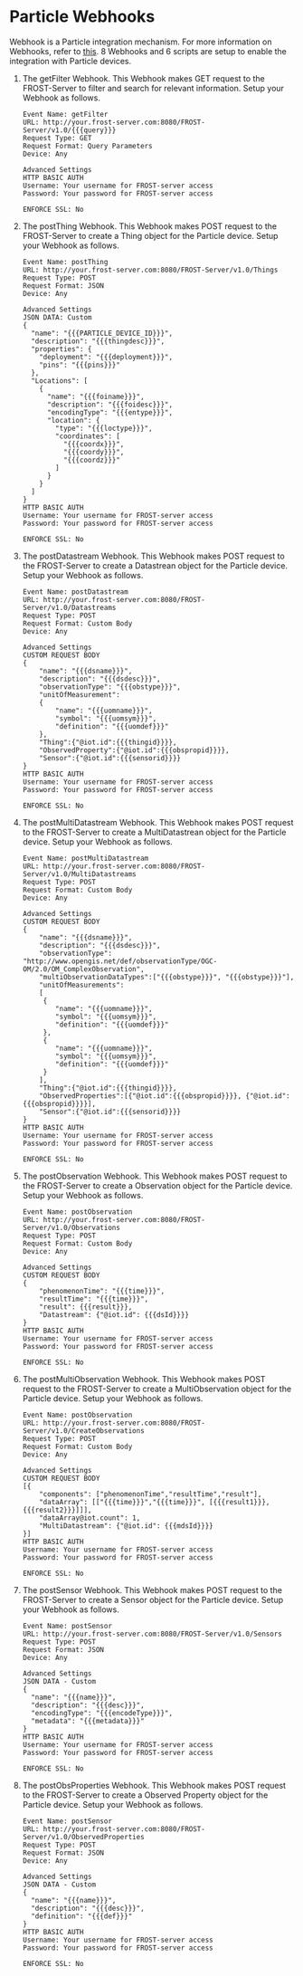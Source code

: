 # Particle Webhooks
Webhook is a Particle integration mechanism. For more information on Webhooks, refer to [this](https://docs.particle.io/tutorials/device-cloud/webhooks/). 8 Webhooks and 6 scripts are setup to enable the integration with Particle devices.
1. The getFilter Webhook. This Webhook makes GET request to the FROST-Server to filter and search for relevant information. Setup your Webhook as follows.
    ```
    Event Name: getFilter
    URL: http://your.frost-server.com:8080/FROST-Server/v1.0/{{{query}}}
    Request Type: GET
    Request Format: Query Parameters
    Device: Any

    Advanced Settings
    HTTP BASIC AUTH
    Username: Your username for FROST-server access
    Password: Your password for FROST-server access

    ENFORCE SSL: No
    ```
2. The postThing Webhook. This Webhook makes POST request to the FROST-Server to create a Thing object for the Particle device. Setup your Webhook as follows.
    ```
    Event Name: postThing
    URL: http://your.frost-server.com:8080/FROST-Server/v1.0/Things
    Request Type: POST
    Request Format: JSON
    Device: Any

    Advanced Settings
    JSON DATA: Custom
    {
      "name": "{{{PARTICLE_DEVICE_ID}}}",
      "description": "{{{thingdesc}}}",
      "properties": {
        "deployment": "{{{deployment}}}",
        "pins": "{{{pins}}}"
      },
      "Locations": [
        {
          "name": "{{{foiname}}}",
          "description": "{{{foidesc}}}",
          "encodingType": "{{{entype}}}",
          "location": {
            "type": "{{{loctype}}}",
            "coordinates": [
              "{{{coordx}}}",
              "{{{coordy}}}",
              "{{{coordz}}}"
            ]
          }
        }
      ]
    }
    HTTP BASIC AUTH
    Username: Your username for FROST-server access
    Password: Your password for FROST-server access

    ENFORCE SSL: No
    ```
3. The postDatastream Webhook. This Webhook makes POST request to the FROST-Server to create a Datastrean object for the Particle device. Setup your Webhook as follows.
    ```
    Event Name: postDatastream
    URL: http://your.frost-server.com:8080/FROST-Server/v1.0/Datastreams
    Request Type: POST
    Request Format: Custom Body
    Device: Any

    Advanced Settings
    CUSTOM REQUEST BODY
    {
        "name": "{{{dsname}}}",
        "description": "{{{dsdesc}}}",
        "observationType": "{{{obstype}}}",
        "unitOfMeasurement":
        {
            "name": "{{{uomname}}}",
            "symbol": "{{{uomsym}}}",
            "definition": "{{{uomdef}}}"
        },
        "Thing":{"@iot.id":{{{thingid}}}},
        "ObservedProperty":{"@iot.id":{{{obspropid}}}},
        "Sensor":{"@iot.id":{{{sensorid}}}}
    }
    HTTP BASIC AUTH
    Username: Your username for FROST-server access
    Password: Your password for FROST-server access

    ENFORCE SSL: No
    ```
4. The postMultiDatastream Webhook. This Webhook makes POST request to the FROST-Server to create a MultiDatastrean object for the Particle device. Setup your Webhook as follows.
    ```
    Event Name: postMultiDatastream
    URL: http://your.frost-server.com:8080/FROST-Server/v1.0/MultiDatastreams
    Request Type: POST
    Request Format: Custom Body
    Device: Any

    Advanced Settings
    CUSTOM REQUEST BODY
    {
        "name": "{{{dsname}}}",
        "description": "{{{dsdesc}}}",
        "observationType": "http://www.opengis.net/def/observationType/OGC-OM/2.0/OM_ComplexObservation",
        "multiObservationDataTypes":["{{{obstype}}}", "{{{obstype}}}"],
        "unitOfMeasurements":
        [
         {
            "name": "{{{uomname}}}",
            "symbol": "{{{uomsym}}}",
            "definition": "{{{uomdef}}}"
         },
         {
            "name": "{{{uomname}}}",
            "symbol": "{{{uomsym}}}",
            "definition": "{{{uomdef}}}"
         }
        ],
        "Thing":{"@iot.id":{{{thingid}}}},
        "ObservedProperties":[{"@iot.id":{{{obspropid}}}}, {"@iot.id":{{{obspropid}}}}],
        "Sensor":{"@iot.id":{{{sensorid}}}}
    }
    HTTP BASIC AUTH
    Username: Your username for FROST-server access
    Password: Your password for FROST-server access

    ENFORCE SSL: No
    ```
5. The postObservation Webhook. This Webhook makes POST request to the FROST-Server to create a Observation object for the Particle device. Setup your Webhook as follows.
    ```
    Event Name: postObservation
    URL: http://your.frost-server.com:8080/FROST-Server/v1.0/Observations
    Request Type: POST
    Request Format: Custom Body
    Device: Any

    Advanced Settings
    CUSTOM REQUEST BODY
    {
        "phenomenonTime": "{{{time}}}",
        "resultTime": "{{{time}}}",
        "result": {{{result}}},
        "Datastream": {"@iot.id": {{{dsId}}}}
    }
    HTTP BASIC AUTH
    Username: Your username for FROST-server access
    Password: Your password for FROST-server access

    ENFORCE SSL: No
    ```
6. The postMultiObservation Webhook. This Webhook makes POST request to the FROST-Server to create a MultiObservation object for the Particle device. Setup your Webhook as follows.
    ```
    Event Name: postObservation
    URL: http://your.frost-server.com:8080/FROST-Server/v1.0/CreateObservations
    Request Type: POST
    Request Format: Custom Body
    Device: Any

    Advanced Settings
    CUSTOM REQUEST BODY
    [{
        "components": ["phenomenonTime","resultTime","result"],
        "dataArray": [["{{{time}}}","{{{time}}}", [{{{result1}}}, {{{result2}}}]]],
        "dataArray@iot.count": 1,
        "MultiDatastream": {"@iot.id": {{{mdsId}}}}
    }]
    HTTP BASIC AUTH
    Username: Your username for FROST-server access
    Password: Your password for FROST-server access

    ENFORCE SSL: No
    ```
7. The postSensor Webhook. This Webhook makes POST request to the FROST-Server to create a Sensor object for the Particle device. Setup your Webhook as follows.
    ```
    Event Name: postSensor
    URL: http://your.frost-server.com:8080/FROST-Server/v1.0/Sensors
    Request Type: POST
    Request Format: JSON
    Device: Any

    Advanced Settings
    JSON DATA - Custom
    {
      "name": "{{{name}}}",
      "description": "{{{desc}}}",
      "encodingType": "{{{encodeType}}}",
      "metadata": "{{{metadata}}}"
    }
    HTTP BASIC AUTH
    Username: Your username for FROST-server access
    Password: Your password for FROST-server access

    ENFORCE SSL: No
    ```
8. The postObsProperties Webhook. This Webhook makes POST request to the FROST-Server to create a Observed Property object for the Particle device. Setup your Webhook as follows.
    ```
    Event Name: postSensor
    URL: http://your.frost-server.com:8080/FROST-Server/v1.0/ObservedProperties
    Request Type: POST
    Request Format: JSON
    Device: Any

    Advanced Settings
    JSON DATA - Custom
    {
      "name": "{{{name}}}",
      "description": "{{{desc}}}",
      "definition": "{{{def}}}"
    }
    HTTP BASIC AUTH
    Username: Your username for FROST-server access
    Password: Your password for FROST-server access

    ENFORCE SSL: No
    ```

